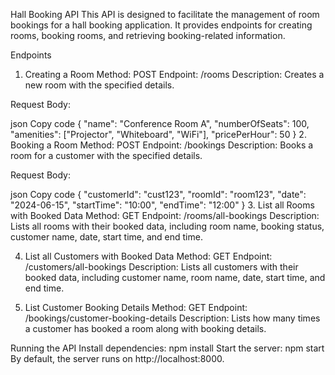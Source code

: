 Hall Booking API
This API is designed to facilitate the management of room bookings for a hall booking application. It provides endpoints for creating rooms, booking rooms, and retrieving booking-related information.

Endpoints
1. Creating a Room
Method: POST
Endpoint: /rooms
Description: Creates a new room with the specified details.

Request Body:

json
Copy code
{
  "name": "Conference Room A",
  "numberOfSeats": 100,
  "amenities": ["Projector", "Whiteboard", "WiFi"],
  "pricePerHour": 50
}
2. Booking a Room
Method: POST
Endpoint: /bookings
Description: Books a room for a customer with the specified details.

Request Body:

json
Copy code
{
  "customerId": "cust123",
  "roomId": "room123",
  "date": "2024-06-15",
  "startTime": "10:00",
  "endTime": "12:00"
}
3. List all Rooms with Booked Data
Method: GET
Endpoint: /rooms/all-bookings
Description: Lists all rooms with their booked data, including room name, booking status, customer name, date, start time, and end time.

4. List all Customers with Booked Data
Method: GET
Endpoint: /customers/all-bookings
Description: Lists all customers with their booked data, including customer name, room name, date, start time, and end time.

5. List Customer Booking Details
Method: GET
Endpoint: /bookings/customer-booking-details
Description: Lists how many times a customer has booked a room along with booking details.

Running the API
Install dependencies: npm install
Start the server: npm start
By default, the server runs on http://localhost:8000.
